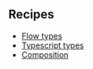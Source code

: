 ## Recipes

- [Flow types](./flow.md)
- [Typescript types](./typescript.md)
- [Composition](./composition.md)
